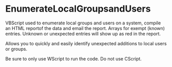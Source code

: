 # EnumerateLocalGroupsandUsers
VBScript used to enumerate local groups and users on a system, compile an HTML reportof the data and email the report.  Arrays for exempt (known) entries.  Unknown or unexpected entries will show up as red in the report.

Allows you to quickly and easily identify unexpected additions to local users or groups.

Be sure to only use WScript to run the code.  Do not use CScript.
